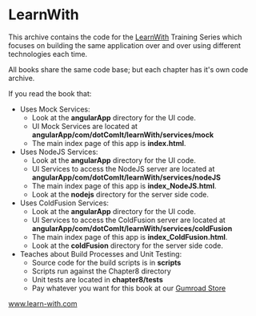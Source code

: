 # LearnWith

This archive contains the code for the [LearnWith](http://www.dot-com-it.com) Training Series which focuses on building 
the same application over and over using different technologies each time.  

All books share the same code base; but each chapter has it's own code archive.

If you read the book that:
 
* Uses Mock Services: 
    * Look at the **angularApp** directory for the UI code.
    * UI Mock Services are located at **angularApp/com/dotComIt/learnWith/services/mock**
    * The main index page of this app is **index.html**.
* Uses NodeJS Services: 
    * Look at the **angularApp** directory for the UI code.
    * UI Services to access the NodeJS server are located at **angularApp/com/dotComIt/learnWith/services/nodeJS**
    * The main index page of this app is **index_NodeJS.html**.
    * Look at the **nodejs** directory for the server side code.
* Uses ColdFusion Services: 
    * Look at the **angularApp** directory for the UI code.
    * UI Services to access the ColdFusion server are located at **angularApp/com/dotComIt/learnWith/services/coldFusion**
    * The main index page of this app is **index_ColdFusion.html**.
    * Look at the **coldFusion** directory for the server side code.
* Teaches about Build Processes and Unit Testing:
   * Source code for the build scripts is in **scripts**
   * Scripts run against the Chapter8 directory
   * Unit tests are located in **chapter8/tests**
   * Pay whatever you want for this book at our [Gumroad Store](https://gumroad.com/l/LearnWithACA)



www.learn-with.com
